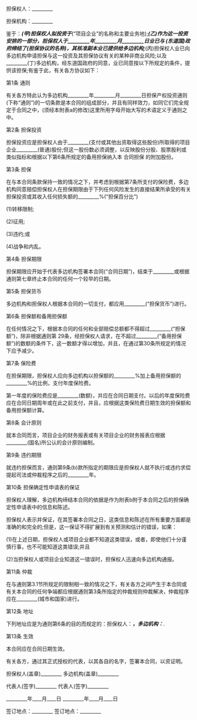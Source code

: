 
 


担保权人：_________


担保机构：_________


鉴于：_________(甲)担保权人拟投资于_________(“项目企业”的名称和主要业务地);_________(乙)作为这一投资安排的一部分，担保权人于_________年_________月_________日业已与 _________(东道国)政府缔结了_________(担保协议的名称)，其核准副本业已提供给多边机构;_________(丙)担保权人业已向多边机构申请担保与这一投资及其担保协议有关的某种非商业风险;以及_________(丁)多边机构，经东道国政府的同意，业已同意按以下所规定的条件，提供该担保;有鉴于此，有关各方协议如下：


第1条 通则


有关各方特此认为多边机构_________年_________月_________日担保产权投资通则(下称“通则”)的一切条款是本合同的组成部分，并且有同样效力，如同它们完全规定于合同之中，(须经本附表a的修改)这里所用字母开始大写的术语定义于通则之中。


第2条 担保投资


担保投资应是担保权人由于_________(支付或其他出资取得这些股份)所取得的项目企业_________(普通)股份;但这一股份数必须调整，以反映股份分股、股票股利或类似指标和根据以下第6条所规定的备用担保纳入本
合同担保
的附加股份。


第3条 担保


在与本合同条款保持一致的情况之下，并考虑到根据第7条所支付的保险费，多边机构同意赔偿担保权人在担保期限由于下列任何风险发生的直接结果所承受的有关担保投资或其收入任何损失额的_________%(“担保百分比”)


(1)转移限制;


(2)征用;


(3)违约;或


(4)战争和内乱。


第4条 担保期限


担保期限应开始于代表多边机构签署本合同(“合同日期”)，结束于_________或根据通则第七章终止本合同的任何一个较早的日期。


第5条 担保货币


多边机构和担保权人根据本合同的一切支付，都应用_________(“担保货币”)进行。


第6条 担保额和备用担保额


在任何情况之下，根据本合同的任何和全部赔偿总额都不得超过_________(“担保额”)，除非根据通则第 29条，经担保权人请求，在不超过_________(“备用担保额”)的数额的条件下，这一数额才得以增加，并且，在通过第30条所规定的情况下应予减少。


第7条 保险费


在担保期限，担保权人应向多边机构以担保额的_________%加上备用担保额的_________%的比例，支付年度保险费。


第一年度的保险费应是_________(数额)，并应在合同日期支付。以后的年度保险费应在合同日期周年或在此之前支付，并且，应根据这类保险费日期生效的担保额和备用担保额计算。


第8条 会计原则


就本合同而言，项目企业的财务报表或有关项目企业的财务报表应根据_________(国名)所公认的会计原则编制。


第9条 违约期限


就违约担保而言，通则第9条(b)款所指定的期限应是担保权人就不执行或违约求偿提起司法或仲裁程序之后的_________年。


第10条 担保确定性申请表的保证


担保权人理解，多边机构缔结本合同的依据是作为附表b附于本合同之后的担保确定性申请表中的信息和陈述。


担保权人表示并保证，在其签署本合同之日，这类信息和陈述在所有重要方面都是准确的和完全的;但是，这一保证不得扩展到有关预测和估计的错误，如果：


(1)在上述日期，担保权人或项目企业都不知道这类错误，或者，即使他们十分谨慎行事，也不可能知道这类错误;并且


(2)当担保权人或项目企业知道这一错误时，担保权人迅速向多边机构通报。


第11条 仲裁


在与通则第3.1节所规定的限制相一致的情况之下，有关各方之间产生于本合同或有关本合同的任何争端都应根据通则第3条所指定的仲裁规则仲裁解决，仲裁程序应在_________(城市和国家)进行。


第12条 地址


下列地址应是为通则第6条的目的而规定的：担保权人：_________，多边机构：_________.


第13条 生效


本合同应在合同日期生效。


有关各方，通过其正式授权的代表，以其各自的名字，签署本合同，以资证明。


担保权人(盖章)_________ 多边机构(盖章)_________


代表人(签字)_________ 代表人(签字)_________


_________年____月____日 _________年____月____日


签订地点：_________ 签订地点：_________
 


 

 
 
 
 
 
  


  
 

  


  


  
 
 
 
 

